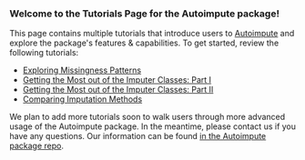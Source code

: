 ### Welcome to the Tutorials Page for the Autoimpute package!

This page contains multiple tutorials that introduce users to [Autoimpute](https://github.com/kearnz/autoimpute) and explore the package's features & capabilities. To get started, review the following tutorials:  

* [Exploring Missingness Patterns](exploring-missingness.html)  
* [Getting the Most out of the Imputer Classes: Part I](imputer-mechanics-I.html)
* [Getting the Most out of the Imputer Classes: Part II](imputer-mechanics-II.html)  
* [Comparing Imputation Methods](comparing-imputation-methods.html)   


We plan to add more tutorials soon to walk users through more advanced usage of the Autoimpute package. In the meantime, please contact us if you have any questions. Our information can be found [in the Autoimpute package repo](https://github.com/kearnz/autoimpute/blob/master/AUTHORS.rst).